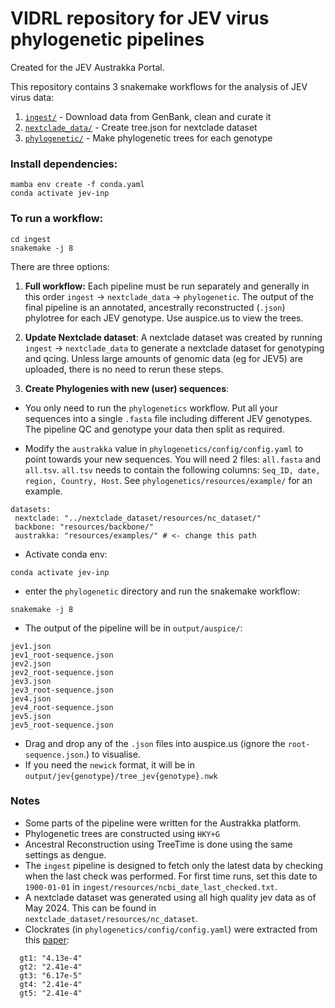 # VIDRL repository for JEV virus phylogenetic pipelines

Created for the JEV Austrakka Portal.

This repository contains 3 snakemake workflows for the analysis of JEV virus data:

1. [`ingest/`](./ingest) - Download data from GenBank, clean and curate it
2. [`nextclade_data/`](./nextclade_data) - Create tree.json for nextclade dataset 
3. [`phylogenetic/`](./phylogenetic) - Make phylogenetic trees for each 
genotype

### Install dependencies:

```
mamba env create -f conda.yaml
conda activate jev-inp
```

### To run a workflow:

```
cd ingest
snakemake -j 8
```

There are three options:

1. **Full workflow:** Each pipeline must be run separately and generally in this order `ingest` -> 
`nextclade_data` -> `phylogenetic`. The output of the final pipeline is an 
annotated, ancestrally reconstructed (`.json`) phylotree for each JEV 
genotype. Use auspice.us to view the trees.

2. **Update Nextclade dataset**: A nextclade dataset was created by running `ingest` -> `nextclade_data` to generate a nextclade dataset for genotyping and qcing. Unless large amounts of genomic data (eg for JEV5) are uploaded, there is no need to rerun these steps. 

3. **Create Phylogenies with new (user) sequences**:
 - You only need to run the `phylogenetics` workflow. Put all your sequences into a single `.fasta` file including different JEV genotypes. The pipeline QC and genotype your data then split as required.

 - Modify the `austrakka` value in `phylogenetics/config/config.yaml` to point towards your new sequences. You will need 2 files: `all.fasta` and `all.tsv`. `all.tsv` needs to contain the following columns: `Seq_ID, date, region, Country, Host`. See `phylogenetics/resources/example/` for an example.

 ```
datasets:
  nextclade: "../nextclade_dataset/resources/nc_dataset/"
  backbone: "resources/backbone/"
  austrakka: "resources/examples/" # <- change this path
 ```
 - Activate conda env:
 ```
 conda activate jev-inp
 ```
 - enter the `phylogenetic` directory and run the snakemake workflow:
 ```
 snakemake -j 8
 ```
 - The output of the pipeline will be in `output/auspice/`:
 ```
 jev1.json
 jev1_root-sequence.json
 jev2.json
 jev2_root-sequence.json
 jev3.json
 jev3_root-sequence.json
 jev4.json
 jev4_root-sequence.json
 jev5.json
 jev5_root-sequence.json
 ```
 - Drag and drop any of the `.json` files into auspice.us (ignore the `root-sequence.json`.) to visualise.
 - If you need the `newick` format, it will be in `output/jev{genotype}/tree_jev{genotype}.nwk`

### Notes

- Some parts of the pipeline were written for the Austrakka platform.
- Phylogenetic trees are constructed using `HKY+G`
- Ancestral Reconstruction using TreeTime is done using the same settings as 
dengue.
- The `ingest` pipeline is designed to fetch only the latest data by checking when the last check was performed. For first time runs, set this date to `1900-01-01` in `ingest/resources/ncbi_date_last_checked.txt`.
- A nextclade dataset was generated using all high quality jev data as of May 2024. This can be found in `nextclade_dataset/resources/nc_dataset`.
- Clockrates (in `phylogenetics/config/config.yaml`) were extracted from this [paper](https://www.biorxiv.org/content/10.1101/2024.03.27.586903v2):
```
  gt1: "4.13e-4"
  gt2: "2.41e-4"
  gt3: "6.17e-5"
  gt4: "2.41e-4"
  gt5: "2.41e-4"
```
